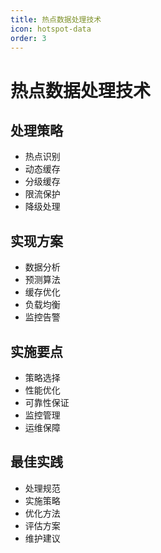 ```yaml
---
title: 热点数据处理技术
icon: hotspot-data
order: 3
---
```


# 热点数据处理技术

## 处理策略
- 热点识别
- 动态缓存
- 分级缓存
- 限流保护
- 降级处理

## 实现方案
- 数据分析
- 预测算法
- 缓存优化
- 负载均衡
- 监控告警

## 实施要点
- 策略选择
- 性能优化
- 可靠性保证
- 监控管理
- 运维保障

## 最佳实践
- 处理规范
- 实施策略
- 优化方法
- 评估方案
- 维护建议
